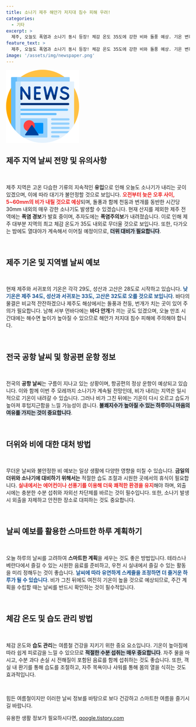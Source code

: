 ```yaml
---
title: 소나기 제주 해안가 저지대 침수 피해 우려!
categories:
  - 기타
excerpt: >
  제주, 오늘도 폭염과 소나기 동시 등장! 체감 온도 35도에 강한 비와 돌풍 예상. 기온 변화에 유의하며 열대야 속 여유를 찾는 팁까지! 클릭하여 자세한 날씨를 확인하세요!
feature_text: >
  제주, 오늘도 폭염과 소나기 동시 등장! 체감 온도 35도에 강한 비와 돌풍 예상. 기온 변화에 유의하며 열대야 속 여유를 찾는 팁까지! 클릭하여 자세한 날씨를 확인하세요!
image: '/assets/img/newspaper.png'
---
```


<p><img src="/assets/img/newspaper.png" alt="kimp 속보" /></p>

<h2 data-ke-size="size26">제주 지역 날씨 전망 및 유의사항</h2>

<p data-ke-size="size16">&nbsp;</p>

<p>제주 지역은 고온 다습한 기류의 지속적인 <b>유입</b>으로 인해 오늘도 소나기가 내리는 곳이 있겠으며, 이에 따라 대기가 불안정할 것으로 보입니다. <b><span style="color: #ee2323;">오전부터 늦은 오후 사이, 5~60mm의 비가 내릴 것으로 예상</span></b>되며, 돌풍과 함께 천둥과 번개를 동반한 시간당 30mm 내외의 매우 강한 소나기도 발생할 수 있겠습니다. 현재 산지를 제외한 제주 전역에는 <b>폭염 경보</b>가 발효 중이며, 추자도에는 <b>폭염주의보</b>가 내려졌습니다. 이로 인해 제주 대부분 지역의 최고 체감 온도가 35도 내외로 무더울 것으로 보입니다. 또한, 다가오는 밤에도 열대야가 계속해서 이어질 예정이므로, <b><span style="background-color: #21538527;">더위 대비가 필요합니다</span></b>.</p>

<p data-ke-size="size16">&nbsp;</p>

<h2 data-ke-size="size26">제주 기온 및 지역별 날씨 예보</h2>

<p data-ke-size="size16">&nbsp;</p>

<p>현재 제주와 서귀포의 기온은 각각 29도, 성산과 고산은 28도로 시작하고 있습니다. <b><span style="color: #1a5490;">낮 기온은 제주 34도, 성산과 서귀포는 33도, 고산은 32도로 오를 것으로 보입니다</span></b>. 바다의 물결은 비교적 잔잔하겠으나 제주도 해상에서는 돌풍과 천둥, 번개가 치는 곳이 있어 주의가 필요합니다. 남해 서부 먼바다에는 <b>바다 안개</b>가 끼는 곳도 있겠으며, 오늘 만조 시간대에는 해수면 높이가 높아질 수 있으므로 해안가 저지대 침수 피해에 주의해야 합니다.</p>

<p data-ke-size="size16">&nbsp;</p>

<h2 data-ke-size="size26">전국 공항 날씨 및 항공편 운항 정보</h2>

<p data-ke-size="size16">&nbsp;</p>

<p>전국의 <b>공항 날씨</b>는 구름이 지나고 있는 상황이며, 항공편의 정상 운항이 예상되고 있습니다. 이와 함께 이번 주 모레까지 소나기가 계속될 전망인데, 비가 내리는 지역은 일시적으로 기온이 내려갈 수 있습니다. 그러나 비가 그친 뒤에는 기온이 다시 오르고 습도가 높아져 후텁지근함을 느낄 가능성이 큽니다. <b><span style="background-color: #21538527;">불쾌지수가 높아질 수 있는 하루이니 마음의 여유를 가지는 것이 중요합니다</span></b>.</p>

<p data-ke-size="size16">&nbsp;</p>

<h2 data-ke-size="size26">더위와 비에 대한 대처 방법</h2>

<p data-ke-size="size16">&nbsp;</p>

<p>무더운 날씨와 불안정한 비 예보는 일상 생활에 다양한 영향을 미칠 수 있습니다. <b>금일의 더위와 소나기에 대비하기 위해서는</b> 적절한 습도 조절과 시원한 곳에서의 휴식이 필요합니다. <b><span style="color: #ee2323;">실내에서는 에어컨이나 선풍기를 이용해 더욱 쾌적한 환경을 유지</span></b>해야 하며, 외출 시에는 충분한 수분 섭취와 자외선 차단제를 바르는 것이 필수입니다. 또한, 소나기 발생 시 외출을 자제하고 안전한 장소로 대피하는 것도 중요합니다.</p>

<p data-ke-size="size16">&nbsp;</p>

<h2 data-ke-size="size26">날씨 예보를 활용한 스마트한 하루 계획하기</h2>

<p data-ke-size="size16">&nbsp;</p>

<p>오늘 하루의 날씨를 고려하여 <b>스마트한 계획</b>을 세우는 것도 좋은 방법입니다. 테라스나 베란다에서 즐길 수 있는 시원한 음료를 준비하고, 우천 시 실내에서 즐길 수 있는 활동을 미리 정해두는 것이 좋습니다. <b><span style="color: #1a5490;">날씨에 따라 유연하게 스케줄을 조정하면 더 즐거운 하루가 될 수 있습니다</span></b>. 비가 그친 뒤에도 여전히 기온이 높을 것으로 예상되므로, 주간 계획을 수립할 때는 날씨를 반드시 확인하는 것이 필수적입니다.</p>

<p data-ke-size="size16">&nbsp;</p>

<h2 data-ke-size="size26">체감 온도 및 습도 관리 방법</h2>

<p data-ke-size="size16">&nbsp;</p>

<p>체감 온도와 <b>습도 관리</b>는 여름철 건강을 지키기 위한 중요 요소입니다. 기온이 높아짐에 따라 쉽게 피로감을 느낄 수 있으므로 <b><span style="background-color: #21538527;">적절한 수분 섭취는 매우 중요합니다</span></b>. 자주 물을 마시고, 수분 과다 손실 시 전해질이 포함된 음료를 함께 섭취하는 것도 좋습니다. 또한, 객실 내 환기를 통해 습도를 조절하고, 자주 목욕이나 샤워를 통해 몸의 열을 식히는 것도 효과적입니다.</p>

<p data-ke-size="size16">&nbsp;</p>

<p>힘든 여름철이지만 이러한 날씨 정보를 바탕으로 보다 건강하고 스마트한 여름을 즐기시길 바랍니다.</p>
유용한 생활 정보가 필요하시다면, <a href="https://qoogle.tistory.com" rel="dofollow">qoogle.tistory.com</a>


